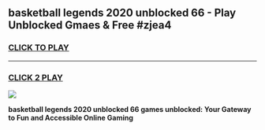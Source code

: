 
## basketball legends 2020 unblocked 66 - Play Unblocked Gmaes & Free #zjea4
<h3>
<a href="https://news.freeplayer.one?title=basketball_legends_2020_unblocked_66&ref=24F">CLICK TO PLAY</a></h3>
<hr>

<h3>
<a href="https://news.freeplayer.one?title=basketball_legends_2020_unblocked_66&ref=24F">CLICK 2 PLAY</a>
  
</h3>

<a href="https://news.freeplayer.one?title=basketball_legends_2020_unblocked_66&ref=24F/"><img src="https://clearcache.store/games.png"></a>


**basketball legends 2020 unblocked 66 games unblocked: Your Gateway to Fun and Accessible Online Gaming**
